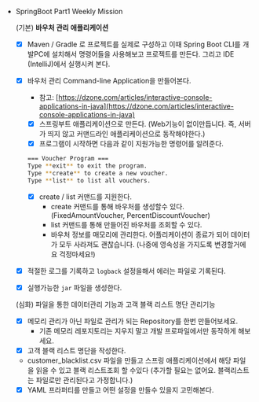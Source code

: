 - SpringBoot Part1 Weekly Mission

  (기본) **바우처 관리 애플리케이션**

    - [x]  Maven / Gradle 로 프로젝트를 실제로 구성하고 이때 Spring Boot CLI를 개발PC에 설치해서 명령어들을 사용해보고 프로젝트를 만든다. 그리고 IDE (IntelliJ)에서 실행시켜 본다.
    - [x]  바우처 관리 Command-line Application을 만들어본다.
        - 참고: [https://dzone.com/articles/interactive-console-applications-in-java](https://dzone.com/articles/interactive-console-applications-in-java)
        - [x]  스프링부트 애플리케이션으로 만든다. (Web기능이 없이만듭니다. 즉, 서버가 띄지 않고 커맨드라인 애플리케이션으로 동작해야한다.)
        - [x]  프로그램이 시작하면 다음과 같이 지원가능한 명령어를 알려준다.

       ```bash
       === Voucher Program ===
       Type **exit** to exit the program.
       Type **create** to create a new voucher.
       Type **list** to list all vouchers.
       ```

        - [x]  create / list 커맨드를 지원한다.
            - create 커맨드를 통해 바우처를 생성할수 있다. (FixedAmountVoucher, PercentDiscountVoucher)
            - list 커맨드를 통해 만들어진 바우처를 조회할 수 있다.
            - 바우처 정보를 매모리에 관리한다. 어플리케이션이 종료가 되어 데이터가 모두 사라져도 괜찮습니다. (나중에 영속성을 가지도록 변경할거에요 걱정마세요!)
    - [x]  적절한 로그를 기록하고 `logback` 설정을해서 에러는 파일로 기록된다.
    - [x]  실행가능한 `jar` 파일을 생성한다.

  (심화) 파일을 통한 데이터관리 기능과 고객 블랙 리스트 명단 관리기능

    - [x]  메모리 관리가 아닌 파일로 관리가 되는 Repository를 한번 만들어보세요.
        - 기존 메모리 레포지토리는 지우지 말고 개발 프로파일에서만 동작하게 해보세요.
    - [x]  고객 블랙 리스트 명단을 작성한다.
    - customer_blacklist.csv 파일을 만들고 스프링 애플리케이션에서 해당 파일을 읽을 수 있고 블랙 리스트조회 할 수있다 (추가할 필요는 없어요. 블랙리스트는 파일로만 관리된다고 가정합니다.)
    - [x]  YAML 프라퍼티를 만들고 어떤 설정을 만들수 있을지 고민해본다.
